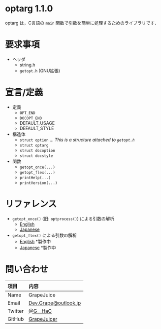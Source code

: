 # optarg 1.1.0

optarg は，C言語の `main` 関数で引数を簡単に処理するためのライブラリです．

# 要求事項

- ヘッダ
  - string.h
  - `getopt.h` (GNU拡張)

# 宣言/定義

- 定義
  - `OPT_END`
  - `DOCOPT_END`
  - DEFAULT_USAGE
  - DEFAULT_STYLE
- 構造体
  - `struct option` ... *This is a structure attached to `getopt.h`*
  - `struct optarg`
  - `struct docoption`
  - `struct docstyle`
- 関数
  - `getopt_once(...)`
  - `getopt_flex(...)`
  - `printHelp(...)`
  - `printVersion(...)`

# リファレンス

- `getopt_once()` (旧: `optprocess()`) による引数の解析
  - [English](https://github.com/GrapeJuicer/optarg/blob/main/ref/ref_en_getopt_once.md)
  - [Japanese](https://github.com/GrapeJuicer/optarg/blob/main/ref/ref_ja_getopt_once.md)
- `getopt_flex()` による引数の解析
  - [English](https://github.com/GrapeJuicer/optarg/blob/main/ref/ref_en_getopt_flex.md) *製作中
  - [Japanese](https://github.com/GrapeJuicer/optarg/blob/main/ref/ref_ja_getopt_flex.md) *製作中

# 問い合わせ
| 項目    | 内容                                          |
| :------ | :-------------------------------------------- |
| Name    | GrapeJuice                                    |
| Email   | Dev.Grape@outlook.jp                          |
| Twitter | [@G__HaC](https://twitter.com/G__HaC)         |
| GitHub  | [GrapeJuicer](https://github.com/GrapeJuicer) |
